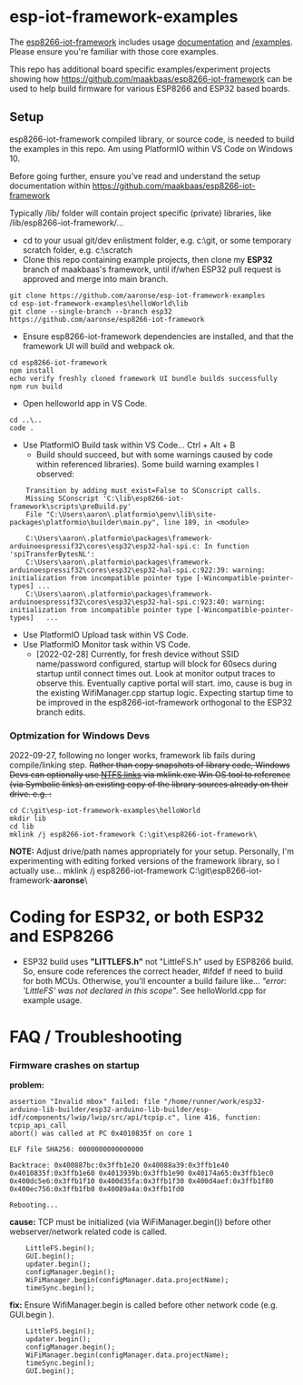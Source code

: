 # esp-iot-framework-examples
The [esp8266-iot-framework](https://github.com/maakbaas/esp8266-iot-framework) includes usage [documentation](https://github.com/maakbaas/esp8266-iot-framework/tree/master/docs) and [/examples](https://github.com/maakbaas/esp8266-iot-framework/tree/master/examples).  Please ensure you're familiar with those core examples.

This repo has additional board specific examples/experiment projects showing how https://github.com/maakbaas/esp8266-iot-framework can be used to help build firmware for various ESP8266 and ESP32 based boards.


## Setup
esp8266-iot-framework compiled library, or source code, is needed to build the examples in this repo.  Am using PlatformIO within VS Code on Windows 10.

Before going further, ensure you've read and understand the setup documentation within https://github.com/maakbaas/esp8266-iot-framework

Typically <project folder>/lib/ folder will contain project specific (private) libraries, like /lib/esp8266-iot-framework/...

- cd to your usual git/dev enlistment folder, e.g. c:\git, or some temporary scratch folder, e.g. c:\scratch 
- Clone this repo containing example projects, then clone my __ESP32__ branch of maakbaas's framework, until if/when ESP32 pull request is approved and merge into main branch.

```
git clone https://github.com/aaronse/esp-iot-framework-examples
cd esp-iot-framework-examples\helloWorld\lib
git clone --single-branch --branch esp32 https://github.com/aaronse/esp8266-iot-framework
```
- Ensure esp8266-iot-framework dependencies are installed, and that the framework UI will build and webpack ok.
```
cd esp8266-iot-framework
npm install
echo verify freshly cloned framework UI bundle builds successfully
npm run build
```

- Open helloworld app in VS Code.
```
cd ..\..
code .
```
- Use PlatformIO Build task within VS Code... Ctrl + Alt + B
  - Build should succeed, but with some warnings caused by code within referenced libraries).  Some build warning examples I observed:
```
    Transition by adding must_exist=False to SConscript calls.
    Missing SConscript 'C:\lib\esp8266-iot-framework\scripts\preBuild.py'
    File "C:\Users\aaron\.platformio\penv\lib\site-packages\platformio\builder\main.py", line 189, in <module>

    C:\Users\aaron\.platformio\packages\framework-arduinoespressif32\cores\esp32\esp32-hal-spi.c: In function 'spiTransferBytesNL':
    C:\Users\aaron\.platformio\packages\framework-arduinoespressif32\cores\esp32\esp32-hal-spi.c:922:39: warning: initialization from incompatible pointer type [-Wincompatible-pointer-types] ...
    C:\Users\aaron\.platformio\packages\framework-arduinoespressif32\cores\esp32\esp32-hal-spi.c:923:40: warning: initialization from incompatible pointer type [-Wincompatible-pointer-types]   ...
```
- Use PlatformIO Upload task within VS Code.
- Use PlatformIO Monitor task within VS Code.
    -  [2022-02-28] Currently, for fresh device without SSID name/password configured, startup will block for 60secs during startup until connect times out.  Look at monitor output traces to observe this.  Eventually captive portal will start.  imo, cause is bug in the existing WifiManager.cpp startup logic.  Expecting startup time to be improved in the esp8266-iot-framework orthogonal to the ESP32 branch edits.
    
### Optmization for Windows Devs
2022-09-27, following no longer works, framework lib fails during compile/linking step.
~~Rather than copy snapshots of library code, Windows Devs can optionally use [NTFS links](https://en.wikipedia.org/wiki/NTFS_links#Command-line_tools_and_APIs) via mklink.exe Win OS tool to reference (via Symbolic links) an existing copy of the library sources already on their drive.  e.g. :~~

```
cd C:\git\esp-iot-framework-examples\helloWorld
mkdir lib
cd lib
mklink /j esp8266-iot-framework C:\git\esp8266-iot-framework\
```

**NOTE:**  Adjust drive/path names appropriately for your setup.  Personally, I'm experimenting with editing forked versions of the framework library, so I actually use... mklink /j esp8266-iot-framework C:\git\esp8266-iot-framework-**aaronse**\

# Coding for ESP32, or both ESP32 and ESP8266

- ESP32 build uses **"LITTLEFS.h"** not "LittleFS.h" used by ESP8266 build.  So, ensure code references the correct header, #ifdef if need to build for both MCUs.  Otherwise, you'll encounter a build failure like... _"error: 'LittleFS' was not declared in this scope"_.  See helloWorld.cpp for example usage.


# FAQ / Troubleshooting
### Firmware crashes on startup 
**problem:**
```
assertion "Invalid mbox" failed: file "/home/runner/work/esp32-arduino-lib-builder/esp32-arduino-lib-builder/esp-idf/components/lwip/lwip/src/api/tcpip.c", line 416, function: tcpip_api_call
abort() was called at PC 0x4010835f on core 1

ELF file SHA256: 0000000000000000

Backtrace: 0x400887bc:0x3ffb1e20 0x40088a39:0x3ffb1e40 0x4010835f:0x3ffb1e60 0x4013939b:0x3ffb1e90 0x40174a65:0x3ffb1ec0 0x400dc5e6:0x3ffb1f10 0x400d35fa:0x3ffb1f30 0x400d4aef:0x3ffb1f80 0x400ec756:0x3ffb1fb0 0x40089a4a:0x3ffb1fd0

Rebooting...
```
**cause:**  TCP must be initialized (via WiFiManager.begin()) before other webserver/network related code is called.  
```
    LittleFS.begin();
    GUI.begin();
    updater.begin();
    configManager.begin();
    WiFiManager.begin(configManager.data.projectName);
    timeSync.begin();
```
**fix:** Ensure WifiManager.begin is called before other network code (e.g. GUI.begin ).
```
    LittleFS.begin();
    updater.begin();
    configManager.begin();
    WiFiManager.begin(configManager.data.projectName);
    timeSync.begin();
    GUI.begin();
```
